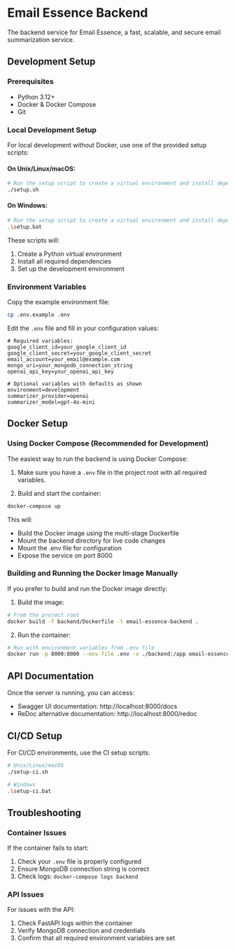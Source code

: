 # Email Essence Backend

The backend service for Email Essence, a fast, scalable, and secure email summarization service.

## Development Setup

### Prerequisites

- Python 3.12+
- Docker & Docker Compose
- Git

### Local Development Setup

For local development without Docker, use one of the provided setup scripts:

#### On Unix/Linux/macOS:

```bash
# Run the setup script to create a virtual environment and install dependencies
./setup.sh
```

#### On Windows:

```bash
# Run the setup script to create a virtual environment and install dependencies
.\setup.bat
```

These scripts will:
1. Create a Python virtual environment
2. Install all required dependencies
3. Set up the development environment

### Environment Variables

Copy the example environment file:

```bash
cp .env.example .env
```

Edit the `.env` file and fill in your configuration values:

```
# Required variables:
google_client_id=your_google_client_id
google_client_secret=your_google_client_secret
email_account=your_email@example.com
mongo_uri=your_mongodb_connection_string
openai_api_key=your_openai_api_key

# Optional variables with defaults as shown
environment=development
summarizer_provider=openai
summarizer_model=gpt-4o-mini
```

## Docker Setup

### Using Docker Compose (Recommended for Development)

The easiest way to run the backend is using Docker Compose:

1. Make sure you have a `.env` file in the project root with all required variables.

2. Build and start the container:

```bash
docker-compose up
```

This will:
- Build the Docker image using the multi-stage Dockerfile
- Mount the backend directory for live code changes
- Mount the .env file for configuration
- Expose the service on port 8000

### Building and Running the Docker Image Manually

If you prefer to build and run the Docker image directly:

1. Build the image:

```bash
# From the project root
docker build -f backend/Dockerfile -t email-essence-backend .
```

2. Run the container:

```bash
# Run with environment variables from .env file
docker run -p 8000:8000 --env-file .env -v ./backend:/app email-essence-backend
```

## API Documentation

Once the server is running, you can access:
- Swagger UI documentation: http://localhost:8000/docs
- ReDoc alternative documentation: http://localhost:8000/redoc

## CI/CD Setup

For CI/CD environments, use the CI setup scripts:

```bash
# Unix/Linux/macOS
./setup-ci.sh

# Windows
.\setup-ci.bat
```

## Troubleshooting

### Container Issues

If the container fails to start:
1. Check your `.env` file is properly configured
2. Ensure MongoDB connection string is correct
3. Check logs: `docker-compose logs backend`

### API Issues

For issues with the API:
1. Check FastAPI logs within the container
2. Verify MongoDB connection and credentials
3. Confirm that all required environment variables are set
